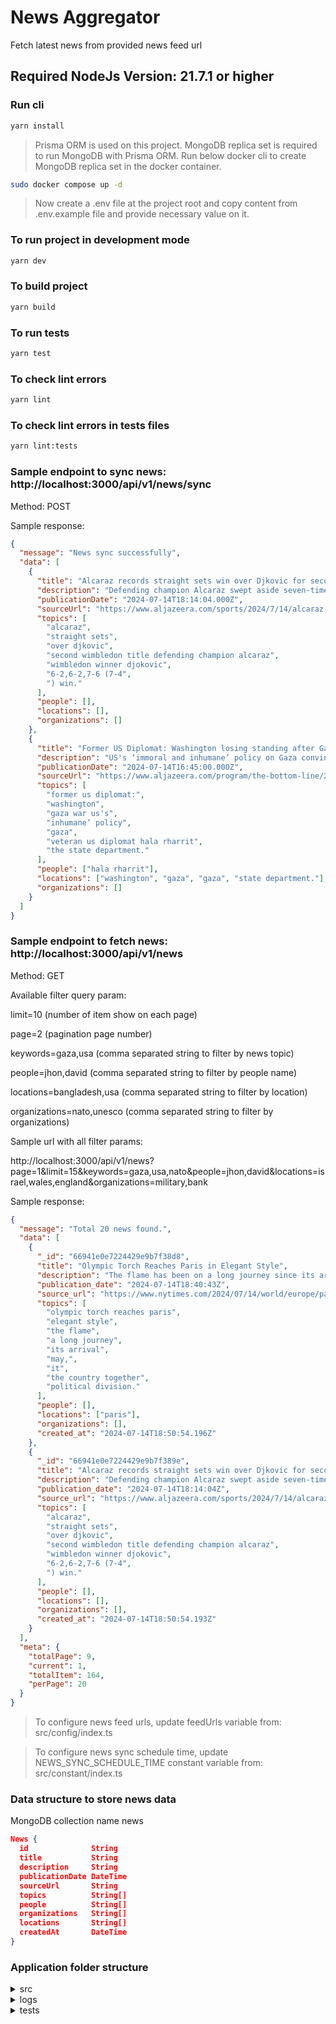 # News Aggregator

Fetch latest news from provided news feed url

## Required NodeJs Version: 21.7.1 or higher

### Run cli

```bash
yarn install
```

> Prisma ORM is used on this project. MongoDB replica set is required to run MongoDB with Prisma ORM. Run below docker cli to create MongoDB replica set in the docker container.

```bash
sudo docker compose up -d
```

> Now create a .env file at the project root and copy content from .env.example file and provide necessary value on it.

### To run project in development mode

```bash
yarn dev
```

### To build project

```bash
yarn build
```

### To run tests

```bash
yarn test
```

### To check lint errors

```bash
yarn lint
```

### To check lint errors in tests files

```bash
yarn lint:tests
```

### Sample endpoint to sync news: http://localhost:3000/api/v1/news/sync

Method: POST

Sample response:

```json
{
  "message": "News sync successfully",
  "data": [
    {
      "title": "Alcaraz records straight sets win over Djkovic for second Wimbledon title",
      "description": "Defending champion Alcaraz swept aside seven-time Wimbledon winner Djokovic in a stunning 6-2,6-2,7-6 (7-4) win.",
      "publicationDate": "2024-07-14T18:14:04.000Z",
      "sourceUrl": "https://www.aljazeera.com/sports/2024/7/14/alcaraz-records-straight-sets-win-over-djkovic-for-second-wimbledon-title?traffic_source=rss",
      "topics": [
        "alcaraz",
        "straight sets",
        "over djkovic",
        "second wimbledon title defending champion alcaraz",
        "wimbledon winner djokovic",
        "6-2,6-2,7-6 (7-4",
        ") win."
      ],
      "people": [],
      "locations": [],
      "organizations": []
    },
    {
      "title": "Former US Diplomat: Washington losing standing after Gaza War",
      "description": "US's ‘immoral and inhumane’ policy on Gaza convinced veteran US diplomat Hala Rharrit to leave the State Department.",
      "publicationDate": "2024-07-14T16:45:00.000Z",
      "sourceUrl": "https://www.aljazeera.com/program/the-bottom-line/2024/7/14/former-us-diplomat-washington-losing-standing-after-gaza-war?traffic_source=rss",
      "topics": [
        "former us diplomat:",
        "washington",
        "gaza war us's",
        "inhumane’ policy",
        "gaza",
        "veteran us diplomat hala rharrit",
        "the state department."
      ],
      "people": ["hala rharrit"],
      "locations": ["washington", "gaza", "gaza", "state department."],
      "organizations": []
    }
  ]
}
```

### Sample endpoint to fetch news: http://localhost:3000/api/v1/news

Method: GET

Available filter query param:

limit=10 (number of item show on each page)

page=2 (pagination page number)

keywords=gaza,usa (comma separated string to filter by news topic)

people=jhon,david (comma separated string to filter by people name)

locations=bangladesh,usa (comma separated string to filter by location)

organizations=nato,unesco (comma separated string to filter by organizations)

Sample url with all filter params:

http://localhost:3000/api/v1/news?page=1&limit=15&keywords=gaza,usa,nato&people=jhon,david&locations=israel,wales,england&organizations=military,bank

Sample response:

```json
{
  "message": "Total 20 news found.",
  "data": [
    {
      "_id": "66941e0e7224429e9b7f38d8",
      "title": "Olympic Torch Reaches Paris in Elegant Style",
      "description": "The flame has been on a long journey since its arrival in May, but hopes that it would bring the country together have foundered on political division.",
      "publication_date": "2024-07-14T18:40:43Z",
      "source_url": "https://www.nytimes.com/2024/07/14/world/europe/paris-olympics-torch-carrying.html",
      "topics": [
        "olympic torch reaches paris",
        "elegant style",
        "the flame",
        "a long journey",
        "its arrival",
        "may,",
        "it",
        "the country together",
        "political division."
      ],
      "people": [],
      "locations": ["paris"],
      "organizations": [],
      "created_at": "2024-07-14T18:50:54.196Z"
    },
    {
      "_id": "66941e0e7224429e9b7f389e",
      "title": "Alcaraz records straight sets win over Djkovic for second Wimbledon title",
      "description": "Defending champion Alcaraz swept aside seven-time Wimbledon winner Djokovic in a stunning 6-2,6-2,7-6 (7-4) win.",
      "publication_date": "2024-07-14T18:14:04Z",
      "source_url": "https://www.aljazeera.com/sports/2024/7/14/alcaraz-records-straight-sets-win-over-djkovic-for-second-wimbledon-title?traffic_source=rss",
      "topics": [
        "alcaraz",
        "straight sets",
        "over djkovic",
        "second wimbledon title defending champion alcaraz",
        "wimbledon winner djokovic",
        "6-2,6-2,7-6 (7-4",
        ") win."
      ],
      "people": [],
      "locations": [],
      "organizations": [],
      "created_at": "2024-07-14T18:50:54.193Z"
    }
  ],
  "meta": {
    "totalPage": 9,
    "current": 1,
    "totalItem": 164,
    "perPage": 20
  }
}
```

> To configure news feed urls, update feedUrls variable from: src/config/index.ts

> To configure news sync schedule time, update NEWS_SYNC_SCHEDULE_TIME constant variable from: src/constant/index.ts

### Data structure to store news data

MongoDB collection name news

```json
News {
  id              String
  title           String
  description     String
  publicationDate DateTime
  sourceUrl       String
  topics          String[]
  people          String[]
  organizations   String[]
  locations       String[]
  createdAt       DateTime
}
```

### Application folder structure

<details>
<summary>src</summary>
 <p>This folder contains all the necessary files and folders related to the project logic</p>
 <details>
 <summary>config</summary>
 <p>It contains app configurations </p>
</details>
  <details>
  <summary>constant</summary>
  <p>Application constant variable are placed here</p>
 </details>
  <details>
  <summary>controllers</summary>
  <p>It contains controller classes</p>
 </details>
 <details>
  <summary>database</summary>
  <p>Prisma database model files are located here</p>
</details>
 <details>
  <summary>exception</summary>
  <p>This folder contains all the custom exceptions</p>
</details>
 <details>
  <summary>helpers</summary>
  <p>All the helper classes are located here</p>
</details>
 <details>
  <summary>middleware</summary>
  <p>It contains all middlewares</p>
</details>
 <details>
  <summary>providers</summary>
  <p>It containt application service provider</p>
</details>
<details>
  <summary>repositories</summary>
  <p>It contains all database query repository</p>
</details>
<details>
  <summary>scheduler</summary>
  <p>It contains scheduler logic to run corn job/scheduler</p>
</details>
<details>
  <summary>types</summary>
  <p>Typescript types are written here</p>
</details>
 <details>
  <summary>utils</summary>
  <p>It contains utility methods</p>
</details>
</details>

<details>
 <summary>logs</summary>
 <p>It contains all error logs</p>
</details>
<details>
  <summary>tests</summary>
  <p>Test cases are written here</p>
</details>
